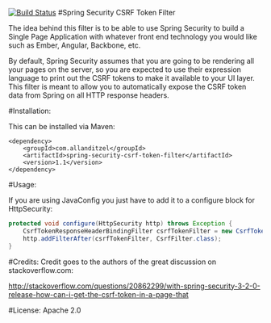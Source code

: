 [![Build Status](https://travis-ci.org/aditzel/spring-security-csrf-filter.svg?branch=master)](https://travis-ci.org/aditzel/spring-security-csrf-filter)
#Spring Security CSRF Token Filter

The idea behind this filter is to be able to use Spring Security to build a Single Page Application with whatever 
front end technology you would like such as Ember, Angular, Backbone, etc. 

By default, Spring Security assumes that you are going to be rendering all your pages on the server, so you are 
expected to use their expression language to print out the CSRF tokens to make it available to your UI layer. This
filter is meant to allow you to automatically expose the CSRF token data from Spring on all HTTP response headers.

#Installation:

This can be installed via Maven:

````
<dependency>
    <groupId>com.allanditzel</groupId>
    <artifactId>spring-security-csrf-token-filter</artifactId>
    <version>1.1</version>
</dependency>
````

#Usage:

If you are using JavaConfig you just have to add it to a configure block for HttpSecurity:

```Java
protected void configure(HttpSecurity http) throws Exception {
    CsrfTokenResponseHeaderBindingFilter csrfTokenFilter = new CsrfTokenResponseHeaderBindingFilter();    
    http.addFilterAfter(csrfTokenFilter, CsrfFilter.class);
}
```

#Credits:
Credit goes to the authors of the great discussion on stackoverflow.com:

http://stackoverflow.com/questions/20862299/with-spring-security-3-2-0-release-how-can-i-get-the-csrf-token-in-a-page-that

#License:
Apache 2.0
